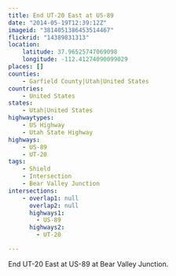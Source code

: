 ```yaml
---
title: End UT-20 East at US-89
date: "2014-05-19T12:39:12Z"
imageid: "3814051386453514467"
flickrid: "14389831313"
location:
    latitude: 37.96525747069098
    longitude: -112.41274090099029
places: []
counties:
    - Garfield County|Utah|United States
countries:
    - United States
states:
    - Utah|United States
highwaytypes:
    - US Highway
    - Utah State Highway
highways:
    - US-89
    - UT-20
tags:
    - Shield
    - Intersection
    - Bear Valley Junction
intersections:
    - overlap1: null
      overlap2: null
      highways1:
        - US-89
      highways2:
        - UT-20

---
```

End UT-20 East at US-89 at Bear Valley Junction.